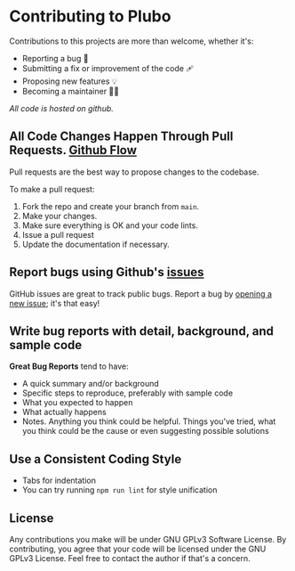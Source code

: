 # Contributing to Plubo
Contributions to this projects are more than welcome, whether it's:

- Reporting a bug 🐛
- Submitting a fix or improvement of the code 🩹
- Proposing new features 💡
- Becoming a maintainer 🧑‍💼

*All code is hosted on github.*

## All Code Changes Happen Through Pull Requests. [Github Flow](https://guides.github.com/introduction/flow/index.html)
Pull requests are the best way to propose changes to the codebase.

To make a pull request:

1. Fork the repo and create your branch from `main`.
2. Make your changes.
3. Make sure everything is OK and your code lints.
4. Issue a pull request
5. Update the documentation if necessary.

## Report bugs using Github's [issues](https://github.com/joanrodas/plubo/issues)
GitHub issues are great to track public bugs. Report a bug by [opening a new issue](https://github.com/joanrodas/plubo/issues/new/choose); it's that easy!

## Write bug reports with detail, background, and sample code

**Great Bug Reports** tend to have:

- A quick summary and/or background
- Specific steps to reproduce, preferably with sample code
- What you expected to happen
- What actually happens
- Notes. Anything you think could be helpful. Things you've tried, what you think could be the cause or even suggesting possible solutions


## Use a Consistent Coding Style

* Tabs for indentation
* You can try running `npm run lint` for style unification

## License

Any contributions you make will be under GNU GPLv3 Software License. By contributing, you agree that your code will be licensed under the GNU GPLv3 License.
Feel free to contact the author if that's a concern.

